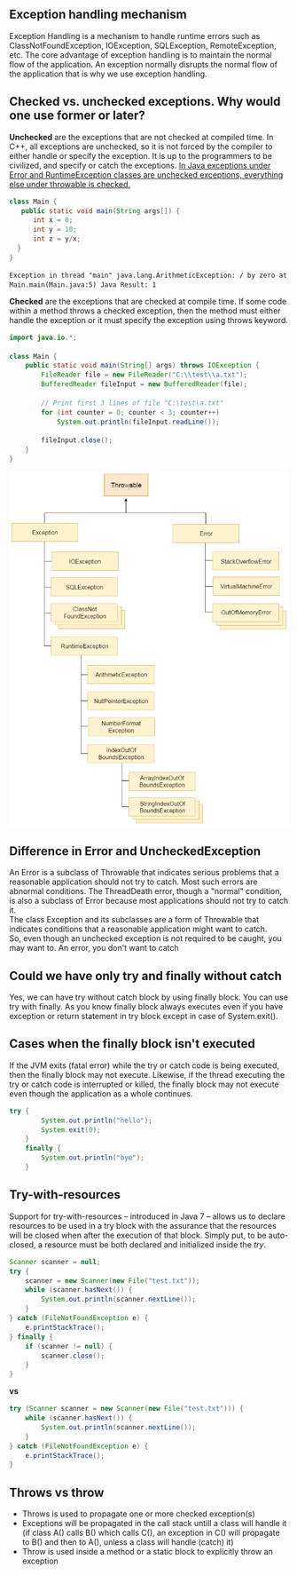 ## Exception handling mechanism

Exception Handling is a mechanism to handle runtime errors such as ClassNotFoundException, IOException, SQLException, RemoteException, etc. The core advantage of exception handling is to maintain the normal flow of the application. An exception normally disrupts the normal flow of the application that is why we use exception handling.



## Checked vs. unchecked exceptions. Why would one use former or later?

**Unchecked** are the exceptions that are not checked at compiled time. In C++, all exceptions are unchecked, so it is not forced by the compiler to either handle or specify the exception. It is up to the programmers to be civilized, and specify or catch the exceptions.
<u>In Java exceptions under Error and RuntimeException classes are unchecked exceptions, everything else under throwable is checked.</u>

```java
class Main { 
   public static void main(String args[]) { 
      int x = 0; 
      int y = 10; 
      int z = y/x; 
  } 
}
```
`Exception in thread "main" java.lang.ArithmeticException: / by zero
    at Main.main(Main.java:5)
Java Result: 1`

**Checked** are the exceptions that are checked at compile time. If some code within a method throws a checked exception, then the method must either handle the exception or it must specify the exception using throws keyword.

```java
import java.io.*; 
  
class Main { 
    public static void main(String[] args) throws IOException { 
        FileReader file = new FileReader("C:\\test\\a.txt"); 
        BufferedReader fileInput = new BufferedReader(file); 
          
        // Print first 3 lines of file "C:\test\a.txt" 
        for (int counter = 0; counter < 3; counter++)  
            System.out.println(fileInput.readLine()); 
          
        fileInput.close(); 
    } 
}
```

![Throwable interface](images/Throwable.png)



## Difference in Error and UncheckedException

An Error is a subclass of Throwable that indicates serious problems that a reasonable application should not try to catch. Most such errors are abnormal conditions. The ThreadDeath error, though a "normal" condition, is also a subclass of Error because most applications should not try to catch it.  
The class Exception and its subclasses are a form of Throwable that indicates conditions that a reasonable application might want to catch.  
So, even though an unchecked exception is not required to be caught, you may want to. An error, you don't want to catch



## Could we have only try and finally without catch

Yes,  we can have try without catch block by using finally block.
You can use try with finally. As you know finally block always executes even if you have exception or return statement in try block except in case of System.exit().


## Cases when the finally block isn't executed

If the JVM exits (fatal error) while the try or catch code is being executed, then the finally block may not execute. Likewise, if the thread executing the try or catch code is interrupted or killed, the finally block may not execute even though the application as a whole continues.

```java
try {
        System.out.println("hello");
        System.exit(0);
    }
    finally {
        System.out.println("bye");
    }
```


## Try-with-resources 

Support for try-with-resources – introduced in Java 7 – allows us to declare resources to be used in a try block with the assurance that the resources will be closed when after the execution of that block. Simply put, to be auto-closed, a resource must be both declared and initialized inside the *try*.

```java
Scanner scanner = null;
try {
    scanner = new Scanner(new File("test.txt"));
    while (scanner.hasNext()) {
        System.out.println(scanner.nextLine());
    }
} catch (FileNotFoundException e) {
    e.printStackTrace();
} finally {
    if (scanner != null) {
        scanner.close();
    }
}
```
**vs**
```java
try (Scanner scanner = new Scanner(new File("test.txt"))) {
    while (scanner.hasNext()) {
        System.out.println(scanner.nextLine());
    }
} catch (FileNotFoundException e) {
    e.printStackTrace();
}
```


## Throws vs throw

- Throws is used to propagate one or more checked exception(s)
- Exceptions will be propagated in the call stack untill a class will handle it (if class A() calls B() which calls C(), an exception in C() will propagate to B() and then to A(), unless a class will handle (catch) it)
- Throw is used inside a method or a static block to explicitly throw an exception